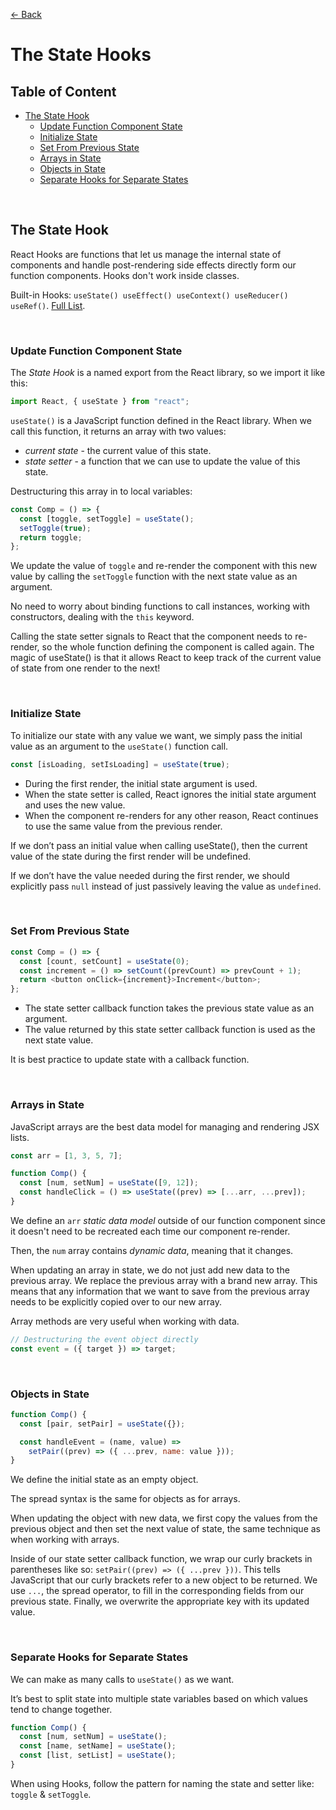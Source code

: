 [&larr; Back](./README.md)

# The State Hooks

## Table of Content

- [The State Hook](#the-state-hook)
  - [Update Function Component State](#update-function-component-state)
  - [Initialize State](#initialize-state)
  - [Set From Previous State](#set-from-previous-state)
  - [Arrays in State](#arrays-in-state)
  - [Objects in State](#objects-in-state)
  - [Separate Hooks for Separate States](#separate-hooks-for-separate-states)

<br>

## The State Hook

React Hooks are functions that let us manage the internal state of components and handle post-rendering side effects directly form our function components. Hooks don't work inside classes.

Built-in Hooks: `useState() useEffect() useContext() useReducer() useRef()`. [Full List](https://reactjs.org/docs/hooks-reference.html).

<br>

### Update Function Component State

The _State Hook_ is a named export from the React library, so we import it like this:

```js
import React, { useState } from "react";
```

`useState()` is a JavaScript function defined in the React library. When we call this function, it returns an array with two values:

- _current state_ - the current value of this state.
- _state setter_ - a function that we can use to update the value of this state.

Destructuring this array in to local variables:

```js
const Comp = () => {
  const [toggle, setToggle] = useState();
  setToggle(true);
  return toggle;
};
```

We update the value of `toggle` and re-render the component with this new value by calling the `setToggle` function with the next state value as an argument.

No need to worry about binding functions to call instances, working with constructors, dealing with the `this` keyword.

Calling the state setter signals to React that the component needs to re-render, so the whole function defining the component is called again. The magic of useState() is that it allows React to keep track of the current value of state from one render to the next!

<br>

### Initialize State

To initialize our state with any value we want, we simply pass the initial value as an argument to the `useState()` function call.

```js
const [isLoading, setIsLoading] = useState(true);
```

- During the first render, the initial state argument is used.
- When the state setter is called, React ignores the initial state argument and uses the new value.
- When the component re-renders for any other reason, React continues to use the same value from the previous render.

If we don’t pass an initial value when calling useState(), then the current value of the state during the first render will be undefined.

If we don’t have the value needed during the first render, we should explicitly pass `null` instead of just passively leaving the value as `undefined`.

<br>

### Set From Previous State

```js
const Comp = () => {
  const [count, setCount] = useState(0);
  const increment = () => setCount((prevCount) => prevCount + 1);
  return <button onClick={increment}>Increment</button>;
};
```

- The state setter callback function takes the previous state value as an argument.
- The value returned by this state setter callback function is used as the next state value.

It is best practice to update state with a callback function.

<br>

### Arrays in State

JavaScript arrays are the best data model for managing and rendering JSX lists.

```js
const arr = [1, 3, 5, 7];

function Comp() {
  const [num, setNum] = useState([9, 12]);
  const handleClick = () => useState((prev) => [...arr, ...prev]);
}
```

We define an `arr` _static data model_ outside of our function component since it doesn't need to be recreated each time our component re-render.

Then, the `num` array contains _dynamic data_, meaning that it changes.

When updating an array in state, we do not just add new data to the previous array. We replace the previous array with a brand new array. This means that any information that we want to save from the previous array needs to be explicitly copied over to our new array.

Array methods are very useful when working with data.

```js
// Destructuring the event object directly
const event = ({ target }) => target;
```

<br>

### Objects in State

```js
function Comp() {
  const [pair, setPair] = useState({});

  const handleEvent = (name, value) =>
    setPair((prev) => ({ ...prev, name: value }));
}
```

We define the initial state as an empty object.

The spread syntax is the same for objects as for arrays.

When updating the object with new data, we first copy the values from the previous object and then set the next value of state, the same technique as when working with arrays.

Inside of our state setter callback function, we wrap our curly brackets in parentheses like so: `setPair((prev) => ({ ...prev }))`. This tells JavaScript that our curly brackets refer to a new object to be returned. We use `...`, the spread operator, to fill in the corresponding fields from our previous state. Finally, we overwrite the appropriate key with its updated value.

<br>

### Separate Hooks for Separate States

We can make as many calls to `useState()` as we want.

It’s best to split state into multiple state variables based on which values tend to change together.

```js
function Comp() {
  const [num, setNum] = useState();
  const [name, setName] = useState();
  const [list, setList] = useState();
}
```

When using Hooks, follow the pattern for naming the state and setter like: `toggle` & `setToggle`.

<br>
